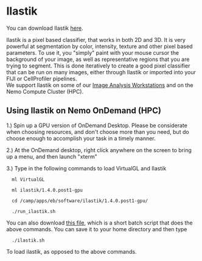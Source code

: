 # Ilastik
You can download Ilastik [here](https://www.ilastik.org/). 

Ilastik is a pixel based classifier, that works in both 2D and 3D. It is very powerful at segmentation by color, intensity, texture and other pixel based parameters. 
To use it, you "simply" paint with your mouse cursor the background of your image, as well as representative regions that you are trying to segment. 
This is done iteratively to create a good pixel classifier that can be run on many images, either through Ilastik or imported into your FIJI or CellProfiler pipelines.  
We support Ilastik on some of our [Image Analysis Workstations](https://github.com/FrancisCrickInstitute/CALM/wiki/Workstations) and on the Nemo Compute Cluster (HPC). 


## Using Ilastik on Nemo OnDemand (HPC)
1.) Spin up a GPU version of OnDemand Desktop. Please be considerate when choosing resources, and don't choose more than you need, but do choose enough to accomplish your task in a timely manner.

2.) At the OnDemand desktop, right click anywhere on the screen to bring up a menu, and then launch "xterm"

3.) Type in the following commands to load VirtualGL and Ilastik

      ml VirtualGL

      ml ilastik/1.4.0.post1-gpu

      cd /camp/apps/eb/software/ilastik/1.4.0.post1-gpu/

      ./run_ilastik.sh


You can also download [this file](https://github.com/FrancisCrickInstitute/CALM/blob/master/Ilastik/ilastik.sh), which is a short batch script that does the above commands. You can save it to your home directory and then type 

      ./ilastik.sh

To load ilastik, as opposed to the above commands. 


